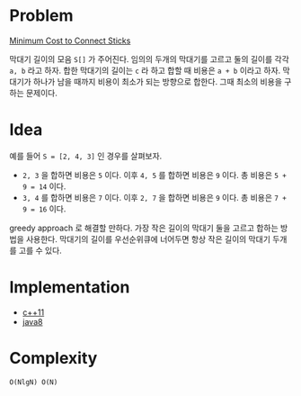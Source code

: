 # Problem

[Minimum Cost to Connect Sticks](https://leetcode.com/problems/minimum-cost-to-connect-sticks/)

막대기 길이의 모음 `S[]` 가 주어진다. 임의의 두개의 막대기를 고르고
둘의 길이를 각각 `a, b` 라고 하자. 합한 막대기의 길이는 `c` 라 하고
합할 때 비용은 `a + b` 이라고 하자. 막대기가 하나가 남을 때까지 비용이
최소가 되는 방향으로 합한다. 그때 최소의 비용을 구하는 문제이다.

# Idea

예를 들어 `S = [2, 4, 3]` 인 경우를 살펴보자. 

* `2, 3` 을 합하면 비용은 `5` 이다. 이후 `4, 5` 를 합하면 비용은 `9`
이다. 총 비용은 `5 + 9 = 14` 이다.
* `3, 4` 를 합하면 비용은 `7` 이다. 이후 `2, 7` 을 합하면 비용은 `9`
이다. 총 비용은 `7 + 9 = 16` 이다.

greedy approach 로 해결할 만하다. 가장 작은 길이의 막대기 둘을 고르고
합하는 방법을 사용한다. 막대기의 길이를 우선순위큐에 너어두면 항상
작은 길이의 막대기 두개를 고를 수 있다.

# Implementation

* [c++11](a.cpp)
* [java8](MainApp.java)

# Complexity

```
O(NlgN) O(N)
```
